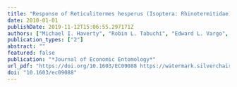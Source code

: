 ```yaml
---
title: "Response of Reticulitermes hesperus (Isoptera: Rhinotermitidae) colonies to baiting with lufenuron in northern California"
date: 2010-01-01
publishDate: 2019-11-12T15:06:55.297171Z
authors: ["Michael I. Haverty", "Robin L. Tabuchi", "Edward L. Vargo", "David L. Cox", "Lori J. Nelson", "Vernard R. Lewis"]
publication_types: ["2"]
abstract: ""
featured: false
publication: "*Journal of Economic Entomology*"
url_pdf: "https://doi.org/10.1603/EC09088 https://watermark.silverchair.com/jee103-0770.pdf?token=AQECAHi208BE49Ooan9kkhW_Ercy7Dm3ZL_9Cf3qfKAc485ysgAAAm0wggJpBgkqhkiG9w0BBwagggJaMIICVgIBADCCAk8GCSqGSIb3DQEHATAeBglghkgBZQMEAS4wEQQMTpdNH0_LYB1OJFfbAgEQgIICIFu7NwwckCl5eAdFjx2kIfZWkuPVMiv6AL6XEicDNt-lDR7Fcyy8RsK_xXvuAioi4Jwz58e6k1CuenFKKh66l5YfFV8OUcAyKxrT1r6H8no05O4bNl6M8WIqkbBfHo0D8jsffOk6ZEK5BdchN6_X67e83DJoinPxN5yArQG12FXWF9hVTTqZj_0OFu7Xth7pGMF_AVgjxV8An_du7fslq3WcUlIuhdwua255RDSGmD5iFlmRx4ExFJ2i54wCs8nMLZ7eHRM5D-x5Aad0iCV4SCqwxnXZOZ3z27mqvElDKtYpCvu5_5sAnK4ZTCn9wGlRWsSRj361EJeb6s2NYJ8wRfxi_JiEfYT4lGS8yy6r1HWUeFfHSN3LFcJLqddKyP1YPdw8E6-eQPuiiHkoKTH1L4Th8Ngtb1Qis0cwRID5frUxOuTjgaucgOa2WXLffTmeEBUCfB1kHSnDkJJuYOT8tesXzAq4I7Ap-7QqfHD2UkQK6A8L5bwvt5ilSpsxI2H9RBOsDTtd5AJNgl01_KCYo3dgrQBuZ-QDNFhQIrfpCB1ovdCIbuuXlsVC-NUH7D4uQZIO6zPu_xf04yqTcgSOb52ddgDqO6rKqeaPRZZftKQD_8cY48_ywH8pHe4izjhA9eW-fuZBIOAtcYQ-XqxUJOwiST_fcjkmwEqZZ5EQfl6J-CXZQoNMHJyAnjimeBxNZfs5gF54GvESPo1wbp9z0ZE"
doi: "10.1603/ec09088"
---
```


